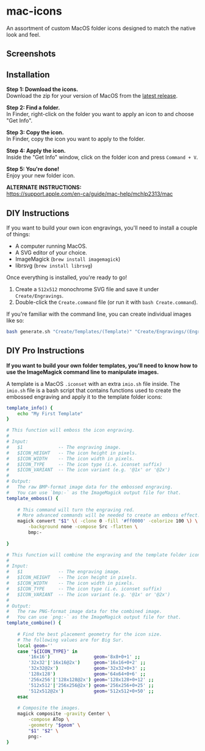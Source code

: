 # mac-icons

An assortment of custom MacOS folder icons designed to match the native look and feel.


## Screenshots



## Installation

**Step 1: Download the icons.**  
Download the zip for your version of MacOS from the [latest release](https://github.com/eth-p/bat-extras/releases/latest).

**Step 2: Find a folder.**  
In Finder, right-click on the folder you want to apply an icon to and choose "Get Info".

**Step 3: Copy the icon.**  
In Finder, copy the icon you want to apply to the folder.

**Step 4: Apply the icon.**  
Inside the "Get Info" window, click on the folder icon and press `Command + V`.

**Step 5: You're done!**  
Enjoy your new folder icon.

**ALTERNATE INSTRUCTIONS:**  
https://support.apple.com/en-ca/guide/mac-help/mchlp2313/mac


## DIY Instructions

If you want to build your own icon engravings, you'll need to install a couple of things:

- A computer running MacOS.
- A SVG editor of your choice.
- ImageMagick (`brew install imagemagick`)
- librsvg (`brew install librsvg`)

Once everything is installed, you're ready to go!  

1. Create a `512x512` monochrome SVG file and save it under `Create/Engravings`.
2. Double-click the `Create.command` file (or run it with `bash Create.command`).

If you're familiar with the command line, you can create individual images like so:

```bash
bash generate.sh "Create/Templates/(Template)" "Create/Engravings/(Engraving).svg" "Icon.icns"
```


## DIY Pro Instructions

**If you want to build your own folder templates, you'll need to know how to use the ImageMagick command line to manipulate images.**

A template is a MacOS `.iconset` with an extra `imio.sh` file inside.
The `imio.sh` file is a bash script that contains functions used to create the embossed engraving and apply it to the template folder icons:

```bash
template_info() {
	echo "My First Template"
}

# This function will emboss the icon engraving.
#
# Input:
#   $1             -- The engraving image.
#   $ICON_HEIGHT   -- The icon height in pixels.
#   $ICON_WIDTH    -- The icon width in pixels.
#   $ICON_TYPE     -- The icon type (i.e. iconset suffix)
#   $ICON_VARIANT  -- The icon variant (e.g. '@1x' or '@2x')
# 
# Output:
#   The raw BMP-format image data for the embossed engraving.
#   You can use `bmp:-` as the ImageMagick output file for that.
template_emboss() {
	
	# This command will turn the engraving red.
	# More advanced commands will be needed to create an emboss effect.
	magick convert "$1" \( -clone 0 -fill '#ff0000' -colorize 100 \) \
		-background none -compose Src -flatten \
		bmp:-
	
}

# This function will combine the engraving and the template folder icon.
# 
# Input:
#   $1             -- The engraving image.
#   $ICON_HEIGHT   -- The icon height in pixels.
#   $ICON_WIDTH    -- The icon width in pixels.
#   $ICON_TYPE     -- The icon type (i.e. iconset suffix)
#   $ICON_VARIANT  -- The icon variant (e.g. '@1x' or '@2x')
# 
# Output:
#   The raw PNG-format image data for the combined image.
#   You can use `png:-` as the ImageMagick output file for that.
template_combine() {
	
	# Find the best placement geometry for the icon size.
	# The following values are for Big Sur.
	local geom=''
	case "${ICON_TYPE}" in
		'16x16')                geom='8x8+0+1' ;;
		'32x32'|'16x16@2x')     geom='16x16+0+2' ;;
		'32x32@2x')             geom='32x32+0+3' ;;
		'128x128')              geom='64x64+0+6' ;;
		'256x256'|'128x128@2x') geom='128x128+0+12' ;;
		'512x512'|'256x256@2x') geom='256x256+0+25' ;;
		'512x512@2x')           geom='512x512+0+50' ;;
	esac
	
	# Composite the images.
	magick composite -gravity Center \
	    -compose ATop \
	    -geometry "$geom" \
	    "$1" "$2" \
	    png:-
}
```
